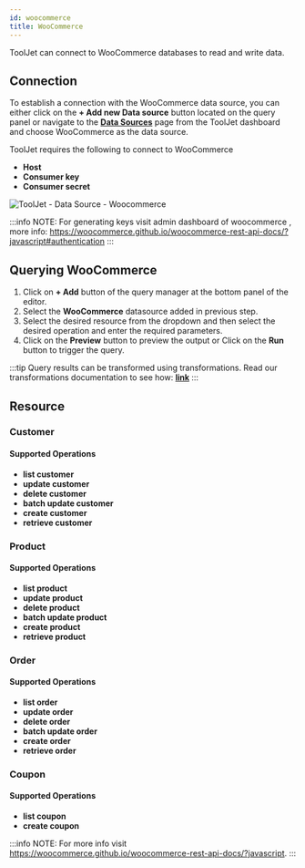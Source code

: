 ```yaml
---
id: woocommerce
title: WooCommerce
---
```


ToolJet can connect to WooCommerce databases to read and write data.

<div>

## Connection

To establish a connection with the WooCommerce data source, you can either click on the **+ Add new Data source** button located on the query panel or navigate to the **[Data Sources](/docs/data-sources/overview)** page from the ToolJet dashboard and choose WooCommerce as the data source.

ToolJet requires the following to connect to WooCommerce
- **Host**
- **Consumer key**
- **Consumer secret**

<img className="screenshot-full" src="/img/datasource-reference/woocommerce/woocomerce-auth-v2.png" alt="ToolJet - Data Source - Woocommerce" />

:::info
NOTE: For generating keys visit admin dashboard of woocommerce , more info: https://woocommerce.github.io/woocommerce-rest-api-docs/?javascript#authentication
:::

</div>

<div>

## Querying WooCommerce

1. Click on **+ Add** button of the query manager at the bottom panel of the editor.
2. Select the **WooCommerce** datasource added in previous step.
3. Select the desired resource from the dropdown and then select the desired operation and enter the required parameters.
4. Click on the **Preview** button to preview the output or Click on the **Run** button to trigger the query.

:::tip
Query results can be transformed using transformations. Read our transformations documentation to see how: **[link](/docs/tutorial/transformations)**
:::

</div>

<div>

## Resource

### Customer

#### Supported Operations

- **list customer**
- **update customer**
- **delete customer**
- **batch update customer**
- **create customer**
- **retrieve customer**

### Product

#### Supported Operations

- **list product**
- **update product**
- **delete product**
- **batch update product**
- **create product**
- **retrieve product**

### Order

#### Supported Operations

- **list order**
- **update order**
- **delete order**
- **batch update order**
- **create order**
- **retrieve order**

### Coupon

#### Supported Operations

- **list coupon**
- **create coupon**

:::info
NOTE: For more info visit https://woocommerce.github.io/woocommerce-rest-api-docs/?javascript.
:::

</div>
